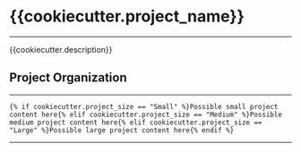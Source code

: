 # {{cookiecutter.project_name}}
---

{{cookiecutter.description}}

## Project Organization
---

```
{% if cookiecutter.project_size == "Small" %}Possible small project content here{% elif cookiecutter.project_size == "Medium" %}Possible medium project content here{% elif cookiecutter.project_size == "Large" %}Possible large project content here{% endif %}
```

---